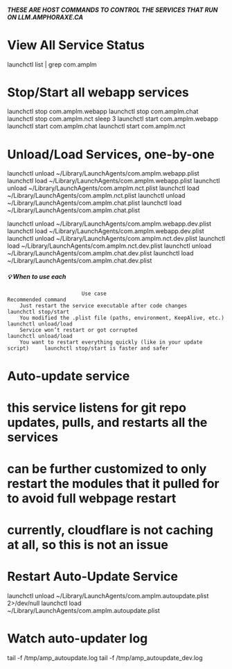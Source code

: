 ##### THESE ARE HOST COMMANDS TO CONTROL THE SERVICES THAT RUN ON LLM.AMPHORAXE.CA #### 

# View All Service Status
launchctl list | grep com.amplm

# Stop/Start all webapp services

launchctl stop com.amplm.webapp
launchctl stop com.amplm.chat
launchctl stop com.amplm.nct
sleep 3
launchctl start com.amplm.webapp
launchctl start com.amplm.chat
launchctl start com.amplm.nct

# Unload/Load Services, one-by-one
launchctl unload ~/Library/LaunchAgents/com.amplm.webapp.plist
launchctl load ~/Library/LaunchAgents/com.amplm.webapp.plist
launchctl unload ~/Library/LaunchAgents/com.amplm.nct.plist
launchctl load ~/Library/LaunchAgents/com.amplm.nct.plist
launchctl unload ~/Library/LaunchAgents/com.amplm.chat.plist
launchctl load ~/Library/LaunchAgents/com.amplm.chat.plist

launchctl unload ~/Library/LaunchAgents/com.amplm.webapp.dev.plist
launchctl load ~/Library/LaunchAgents/com.amplm.webapp.dev.plist
launchctl unload ~/Library/LaunchAgents/com.amplm.nct.dev.plist
launchctl load ~/Library/LaunchAgents/com.amplm.nct.dev.plist
launchctl unload ~/Library/LaunchAgents/com.amplm.chat.dev.plist
launchctl load ~/Library/LaunchAgents/com.amplm.chat.dev.plist

#####                                       💡 When to use each                                  #######
                            Use case	                                        Recommended command
        Just restart the service executable after code changes	                launchctl stop/start
        You modified the .plist file (paths, environment, KeepAlive, etc.)	    launchctl unload/load
        Service won’t restart or got corrupted	                                launchctl unload/load
        You want to restart everything quickly (like in your update script)	    launchctl stop/start is faster and safer

# Auto-update service
# this service listens for git repo updates, pulls, and restarts all the services
# can be further customized to only restart the modules that it pulled for to avoid full webpage restart
# currently, cloudflare is not caching at all, so this is not an issue

# Restart Auto-Update Service
launchctl unload ~/Library/LaunchAgents/com.amplm.autoupdate.plist 2>/dev/null
launchctl load ~/Library/LaunchAgents/com.amplm.autoupdate.plist

# Watch auto-updater log
tail -f /tmp/amp_autoupdate.log
tail -f /tmp/amp_autoupdate_dev.log


#